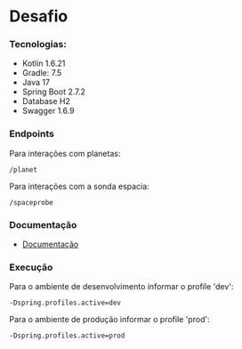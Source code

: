 # Desafio

### Tecnologias:

* Kotlin 1.6.21
* Gradle: 7.5
* Java 17
* Spring Boot 2.7.2
* Database H2
* Swagger 1.6.9

### Endpoints

Para interações com planetas:

```
/planet
```

Para interações com a sonda espacia:

```
/spaceprobe
```

### Documentação

* [Documentação](http://localhost:8080/swagger-ui/index.html)

### Execução

Para o ambiente de desenvolvimento informar o profile 'dev':

```
-Dspring.profiles.active=dev
```

Para o ambiente de produção informar o profile 'prod':

```
-Dspring.profiles.active=prod
```